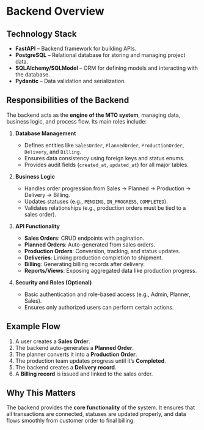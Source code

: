 # Backend Overview

## Technology Stack
- **FastAPI** – Backend framework for building APIs.
- **PostgreSQL** – Relational database for storing and managing project data.
- **SQLAlchemy/SQLModel** – ORM for defining models and interacting with the database.
- **Pydantic** – Data validation and serialization.

## Responsibilities of the Backend
The backend acts as the **engine of the MTO system**, managing data, business logic, and process flow. Its main roles include:

1. **Database Management**
   - Defines entities like `SalesOrder`, `PlannedOrder`, `ProductionOrder`, `Delivery`, and `Billing`.
   - Ensures data consistency using foreign keys and status enums.
   - Provides audit fields (`created_at`, `updated_at`) for all major tables.

2. **Business Logic**
   - Handles order progression from Sales → Planned → Production → Delivery → Billing.
   - Updates statuses (e.g., `PENDING`, `IN_PROGRESS`, `COMPLETED`).
   - Validates relationships (e.g., production orders must be tied to a sales order).

3. **API Functionality**
   - **Sales Orders**: CRUD endpoints with pagination.
   - **Planned Orders**: Auto-generated from sales orders.
   - **Production Orders**: Conversion, tracking, and status updates.
   - **Deliveries**: Linking production completion to shipment.
   - **Billing**: Generating billing records after delivery.
   - **Reports/Views**: Exposing aggregated data like production progress.

4. **Security and Roles (Optional)**
   - Basic authentication and role-based access (e.g., Admin, Planner, Sales).
   - Ensures only authorized users can perform certain actions.

## Example Flow
1. A user creates a **Sales Order**.
2. The backend auto-generates a **Planned Order**.
3. The planner converts it into a **Production Order**.
4. The production team updates progress until it’s **Completed**.
5. The backend creates a **Delivery record**.
6. A **Billing record** is issued and linked to the sales order.

## Why This Matters
The backend provides the **core functionality** of the system. It ensures that all transactions are connected, statuses are updated properly, and data flows smoothly from customer order to final billing.
